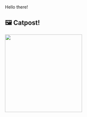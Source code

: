 Hello there!



## 🖼️ Catpost!

<sub>
    <img src="https://cdn2.thecatapi.com/images/47e.jpg" height="256">
</sub>

